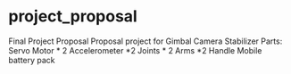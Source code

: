 # project_proposal
Final Project Proposal
Proposal project for Gimbal Camera Stabilizer
Parts:
Servo Motor * 2
Accelerometer *2
Joints * 2
Arms *2
Handle
Mobile battery pack

